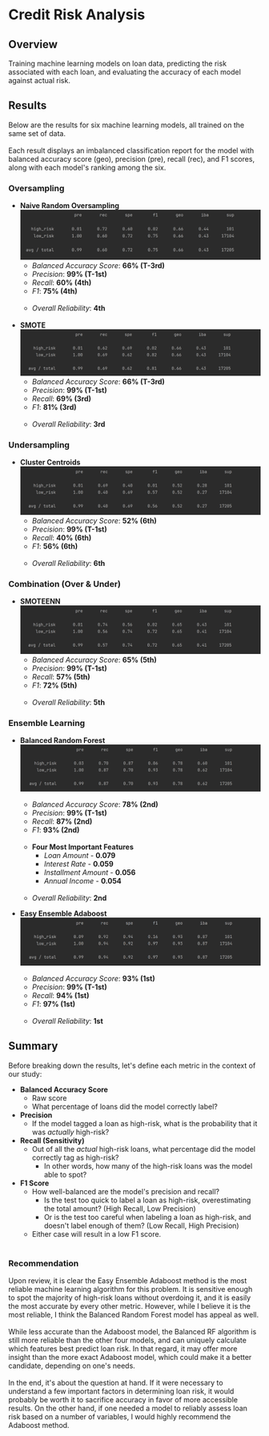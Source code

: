 # Credit Risk Analysis
## Overview
Training machine learning models on loan data, predicting the risk associated with each loan, and evaluating the accuracy of each model against actual risk.

## Results
Below are the results for six machine learning models, all trained on the same set of data.
<br></br>
Each result displays an imbalanced classification report for the model with balanced accuracy score (geo), precision (pre), recall (rec), and F1 scores, along with each model's ranking among the six.

### Oversampling
* **Naive Random Oversampling**
![](./Resources/Screenshots/random_oversampling.png)
  * _Balanced Accuracy Score_: **66% (T-3rd)**
  * _Precision_: **99% (T-1st)**
  * _Recall_: **60% (4th)**
  * _F1_: **75% (4th)**
<br></br>
  * _Overall Reliability_: **4th**
<br></br>
* **SMOTE**
![](./Resources/Screenshots/SMOTE.png)
  * _Balanced Accuracy Score_: **66% (T-3rd)**
  * _Precision_: **99% (T-1st)**
  * _Recall_: **69% (3rd)**
  * _F1_: **81% (3rd)**
<br></br>
  * _Overall Reliability_: **3rd**

### Undersampling
* **Cluster Centroids**
![](./Resources/Screenshots/cluster_centroids.png)
  * _Balanced Accuracy Score_: **52% (6th)**
  * _Precision_: **99% (T-1st)**
  * _Recall_: **40% (6th)**
  * _F1_: **56% (6th)**
<br></br>
  * _Overall Reliability_: **6th**

### Combination (Over & Under)
* **SMOTEENN**
![](./Resources/Screenshots/SMOTEEN_combination.png)
  * _Balanced Accuracy Score_: **65% (5th)**
  * _Precision_: **99% (T-1st)**
  * _Recall_: **57% (5th)**
  * _F1_: **72% (5th)**
<br></br>
  * _Overall Reliability_: **5th**

### Ensemble Learning
* **Balanced Random Forest**
![](./Resources/Screenshots/balanced_rf.png)
  * _Balanced Accuracy Score_: **78% (2nd)**
  * _Precision_: **99% (T-1st)**
  * _Recall_: **87% (2nd)**
  * _F1_: **93% (2nd)**
<br></br>
  * **Four Most Important Features**
    * _Loan Amount_ - **0.079**
    * _Interest Rate_ - **0.059**
    * _Installment Amount_ - **0.056**
    * _Annual Income_ - **0.054**
<br></br>
  * _Overall Reliability_: **2nd**


* **Easy Ensemble Adaboost**
![](./Resources/Screenshots/easy_ensemble.png)
  * _Balanced Accuracy Score_: **93% (1st)**
  * _Precision_: **99% (T-1st)**
  * _Recall_: **94% (1st)**
  * _F1_: **97% (1st)**
<br></br>
  * _Overall Reliability_: **1st** 

## Summary
Before breaking down the results, let's define each metric in the context
of our study:
* **Balanced Accuracy Score**
  * Raw score
  * What percentage of loans did the model correctly label?
* **Precision**
  * If the model tagged a loan as high-risk, what is the probability that it was _actually_ high-risk?
* **Recall (Sensitivity)**
  * Out of all the _actual_ high-risk loans, what percentage did the model correctly tag as high-risk?
    * In other words, how many of the high-risk loans was the model able to spot?
* **F1 Score**
  * How well-balanced are the model's precision and recall?
    * Is the test too quick to label a loan as high-risk, overestimating the total amount? (High Recall, Low Precision)
    * Or is the test too careful when labeling a loan as high-risk, and doesn't label enough of them? (Low Recall, High Precision)
  * Either case will result in a low F1 score.
<br></br>
### Recommendation
Upon review, it is clear the Easy Ensemble Adaboost method is the most reliable machine learning 
algorithm for this problem. It is sensitive enough to spot the majority of high-risk loans without overdoing it, 
and it is easily the most accurate by every other metric. However, while I believe it is the most reliable, 
I think the Balanced Random Forest model has appeal as well.
<br></br>
While less accurate than the Adaboost model, the Balanced RF algorithm is still more reliable than
the other four models, and can uniquely calculate which features best predict loan risk. In that
regard, it may offer more insight than the more exact Adaboost model, which could make it a better candidate,
depending on one's needs.
<br></br>
In the end, it's about the question at hand. If it were necessary to understand a few important factors
in determining loan risk, it would probably be worth it to sacrifice accuracy in favor of more accessible results. On the other hand,
if one needed a model to reliably assess loan risk based on a number of variables, I would highly recommend the Adaboost method.